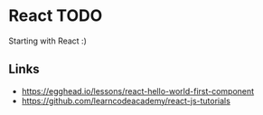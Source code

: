 # React TODO

Starting with React :)

## Links

* https://egghead.io/lessons/react-hello-world-first-component
* https://github.com/learncodeacademy/react-js-tutorials

